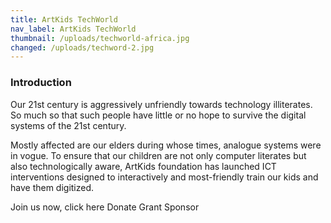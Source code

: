 ```yaml
---
title: ArtKids TechWorld
nav_label: ArtKids TechWorld
thumbnail: /uploads/techworld-africa.jpg
changed: /uploads/techword-2.jpg
---
```

### Introduction

Our 21st century is aggressively unfriendly towards technology illiterates. So much so that such people have little or no hope to survive the digital systems of the 21st century. 

Mostly affected are our elders during whose times, analogue systems were in vogue. To ensure that our children are not only computer literates but also technologically aware, ArtKids foundation has launched ICT interventions designed to interactively and most-friendly train our kids and have them digitized.

Join us now, click here
Donate
Grant
Sponsor